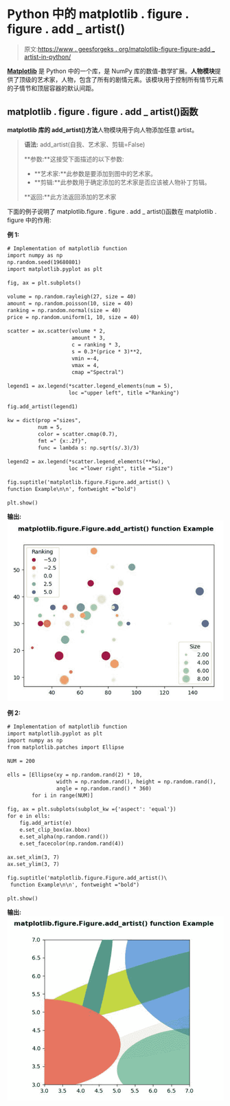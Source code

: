 # Python 中的 matplotlib . figure . figure . add _ artist()

> 原文:[https://www . geesforgeks . org/matplotlib-figure-figure-add _ artist-in-python/](https://www.geeksforgeeks.org/matplotlib-figure-figure-add_artist-in-python/)

**[Matplotlib](https://www.geeksforgeeks.org/python-introduction-matplotlib/)** 是 Python 中的一个库，是 NumPy 库的数值-数学扩展。**人物模块**提供了顶级的艺术家，人物，包含了所有的剧情元素。该模块用于控制所有情节元素的子情节和顶层容器的默认间距。

## matplotlib . figure . figure . add _ artist()函数

**matplotlib 库的 add_artist()方法**人物模块用于向人物添加任意 artist。

> **语法:** add_artist(自我、艺术家、剪辑=False)
> 
> **参数:**这接受下面描述的以下参数:
> 
> *   **艺术家:**此参数是要添加到图中的艺术家。
> *   **剪辑:**此参数用于确定添加的艺术家是否应该被人物补丁剪辑。
> 
> **返回:**此方法返回添加的艺术家

下面的例子说明了 matplotlib.figure . figure . add _ artist()函数在 matplotlib . figure 中的作用:

**例 1:**

```
# Implementation of matplotlib function
import numpy as np
np.random.seed(19680801)
import matplotlib.pyplot as plt

fig, ax = plt.subplots()

volume = np.random.rayleigh(27, size = 40)
amount = np.random.poisson(10, size = 40)
ranking = np.random.normal(size = 40)
price = np.random.uniform(1, 10, size = 40)

scatter = ax.scatter(volume * 2,
                     amount * 3, 
                     c = ranking * 3,
                     s = 0.3*(price * 3)**2,
                     vmin =-4,
                     vmax = 4,
                     cmap ="Spectral")

legend1 = ax.legend(*scatter.legend_elements(num = 5),
                    loc ="upper left", title ="Ranking")

fig.add_artist(legend1)

kw = dict(prop ="sizes",
          num = 5,
          color = scatter.cmap(0.7),
          fmt =" {x:.2f}",
          func = lambda s: np.sqrt(s/.3)/3)

legend2 = ax.legend(*scatter.legend_elements(**kw),
                    loc ="lower right", title ="Size")

fig.suptitle('matplotlib.figure.Figure.add_artist() \
function Example\n\n', fontweight ="bold")

plt.show()
```

**输出:**
![](img/c4ab175162fd2a94a96c2bf2e16957dd.png)

**例 2:**

```
# Implementation of matplotlib function
import matplotlib.pyplot as plt
import numpy as np
from matplotlib.patches import Ellipse

NUM = 200

ells = [Ellipse(xy = np.random.rand(2) * 10,
                width = np.random.rand(), height = np.random.rand(),
                angle = np.random.rand() * 360)
        for i in range(NUM)]

fig, ax = plt.subplots(subplot_kw ={'aspect': 'equal'})
for e in ells:
    fig.add_artist(e)
    e.set_clip_box(ax.bbox)
    e.set_alpha(np.random.rand())
    e.set_facecolor(np.random.rand(4))

ax.set_xlim(3, 7)
ax.set_ylim(3, 7)

fig.suptitle('matplotlib.figure.Figure.add_artist()\
 function Example\n\n', fontweight ="bold")

plt.show()
```

**输出:**
![](img/155c418b94070c0687e9c8a183891558.png)
